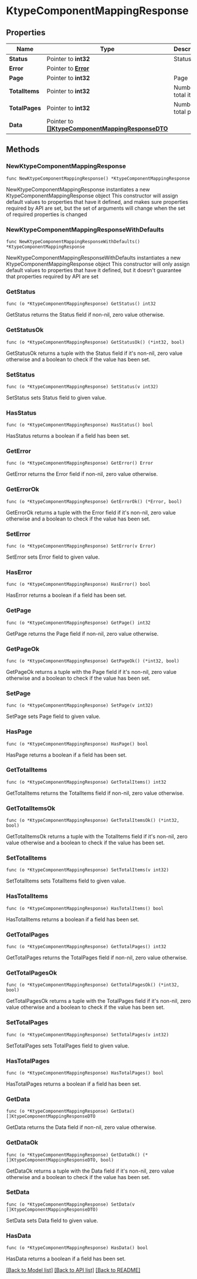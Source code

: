 # KtypeComponentMappingResponse

## Properties

Name | Type | Description | Notes
------------ | ------------- | ------------- | -------------
**Status** | Pointer to **int32** | Status | [optional] 
**Error** | Pointer to [**Error**](Error.md) |  | [optional] 
**Page** | Pointer to **int32** | Page | [optional] 
**TotalItems** | Pointer to **int32** | Number of total items | [optional] 
**TotalPages** | Pointer to **int32** | Number of total pages | [optional] 
**Data** | Pointer to [**[]KtypeComponentMappingResponseDTO**](KtypeComponentMappingResponseDTO.md) |  | [optional] 

## Methods

### NewKtypeComponentMappingResponse

`func NewKtypeComponentMappingResponse() *KtypeComponentMappingResponse`

NewKtypeComponentMappingResponse instantiates a new KtypeComponentMappingResponse object
This constructor will assign default values to properties that have it defined,
and makes sure properties required by API are set, but the set of arguments
will change when the set of required properties is changed

### NewKtypeComponentMappingResponseWithDefaults

`func NewKtypeComponentMappingResponseWithDefaults() *KtypeComponentMappingResponse`

NewKtypeComponentMappingResponseWithDefaults instantiates a new KtypeComponentMappingResponse object
This constructor will only assign default values to properties that have it defined,
but it doesn't guarantee that properties required by API are set

### GetStatus

`func (o *KtypeComponentMappingResponse) GetStatus() int32`

GetStatus returns the Status field if non-nil, zero value otherwise.

### GetStatusOk

`func (o *KtypeComponentMappingResponse) GetStatusOk() (*int32, bool)`

GetStatusOk returns a tuple with the Status field if it's non-nil, zero value otherwise
and a boolean to check if the value has been set.

### SetStatus

`func (o *KtypeComponentMappingResponse) SetStatus(v int32)`

SetStatus sets Status field to given value.

### HasStatus

`func (o *KtypeComponentMappingResponse) HasStatus() bool`

HasStatus returns a boolean if a field has been set.

### GetError

`func (o *KtypeComponentMappingResponse) GetError() Error`

GetError returns the Error field if non-nil, zero value otherwise.

### GetErrorOk

`func (o *KtypeComponentMappingResponse) GetErrorOk() (*Error, bool)`

GetErrorOk returns a tuple with the Error field if it's non-nil, zero value otherwise
and a boolean to check if the value has been set.

### SetError

`func (o *KtypeComponentMappingResponse) SetError(v Error)`

SetError sets Error field to given value.

### HasError

`func (o *KtypeComponentMappingResponse) HasError() bool`

HasError returns a boolean if a field has been set.

### GetPage

`func (o *KtypeComponentMappingResponse) GetPage() int32`

GetPage returns the Page field if non-nil, zero value otherwise.

### GetPageOk

`func (o *KtypeComponentMappingResponse) GetPageOk() (*int32, bool)`

GetPageOk returns a tuple with the Page field if it's non-nil, zero value otherwise
and a boolean to check if the value has been set.

### SetPage

`func (o *KtypeComponentMappingResponse) SetPage(v int32)`

SetPage sets Page field to given value.

### HasPage

`func (o *KtypeComponentMappingResponse) HasPage() bool`

HasPage returns a boolean if a field has been set.

### GetTotalItems

`func (o *KtypeComponentMappingResponse) GetTotalItems() int32`

GetTotalItems returns the TotalItems field if non-nil, zero value otherwise.

### GetTotalItemsOk

`func (o *KtypeComponentMappingResponse) GetTotalItemsOk() (*int32, bool)`

GetTotalItemsOk returns a tuple with the TotalItems field if it's non-nil, zero value otherwise
and a boolean to check if the value has been set.

### SetTotalItems

`func (o *KtypeComponentMappingResponse) SetTotalItems(v int32)`

SetTotalItems sets TotalItems field to given value.

### HasTotalItems

`func (o *KtypeComponentMappingResponse) HasTotalItems() bool`

HasTotalItems returns a boolean if a field has been set.

### GetTotalPages

`func (o *KtypeComponentMappingResponse) GetTotalPages() int32`

GetTotalPages returns the TotalPages field if non-nil, zero value otherwise.

### GetTotalPagesOk

`func (o *KtypeComponentMappingResponse) GetTotalPagesOk() (*int32, bool)`

GetTotalPagesOk returns a tuple with the TotalPages field if it's non-nil, zero value otherwise
and a boolean to check if the value has been set.

### SetTotalPages

`func (o *KtypeComponentMappingResponse) SetTotalPages(v int32)`

SetTotalPages sets TotalPages field to given value.

### HasTotalPages

`func (o *KtypeComponentMappingResponse) HasTotalPages() bool`

HasTotalPages returns a boolean if a field has been set.

### GetData

`func (o *KtypeComponentMappingResponse) GetData() []KtypeComponentMappingResponseDTO`

GetData returns the Data field if non-nil, zero value otherwise.

### GetDataOk

`func (o *KtypeComponentMappingResponse) GetDataOk() (*[]KtypeComponentMappingResponseDTO, bool)`

GetDataOk returns a tuple with the Data field if it's non-nil, zero value otherwise
and a boolean to check if the value has been set.

### SetData

`func (o *KtypeComponentMappingResponse) SetData(v []KtypeComponentMappingResponseDTO)`

SetData sets Data field to given value.

### HasData

`func (o *KtypeComponentMappingResponse) HasData() bool`

HasData returns a boolean if a field has been set.


[[Back to Model list]](../README.md#documentation-for-models) [[Back to API list]](../README.md#documentation-for-api-endpoints) [[Back to README]](../README.md)


